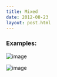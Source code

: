 ```yaml
---
title: Mixed
date: 2012-08-23
layout: post.html
---
```


### Examples:
![image](https://user-images.githubusercontent.com/19536044/58286264-ffeddb00-7d73-11e9-9836-32a4f5369d9d.png)

![image](https://user-images.githubusercontent.com/19536044/58286279-0419f880-7d74-11e9-958f-87a0dc521839.png)